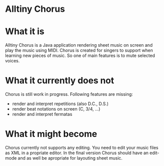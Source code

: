 Alltiny Chorus
==============

# What it is
Alltiny Chorus is a Java application rendering sheet music on screen and play the music using MIDI. Chorus is created for singers to support when learning new pieces of music. So one of main features is to mute selected voices.

# What it currently does not
Chorus is still work in progress. Following features are missing:
- render and interpret repetitions (also D.C., D.S.)
- render beat notations on screen (C, 3/4, ...)
- render and interpret fermatas

# What it might become
Chorus currently not supports any editing. You need to edit your music files as XML in a propriate editor. In the final version Chorus should have an edit-mode and as well be apropriate for layouting sheet music.